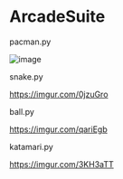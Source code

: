 # ArcadeSuite

pacman.py

![image](https://imgur.com/YDKymBv)

snake.py

https://imgur.com/0jzuGro

ball.py

https://imgur.com/qariEgb

katamari.py

https://imgur.com/3KH3aTT

